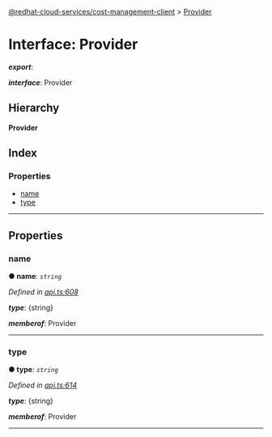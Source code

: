 [@redhat-cloud-services/cost-management-client](../README.md) > [Provider](../interfaces/provider.md)

# Interface: Provider

*__export__*: 

*__interface__*: Provider

## Hierarchy

**Provider**

## Index

### Properties

* [name](provider.md#name)
* [type](provider.md#type)

---

## Properties

<a id="name"></a>

###  name

**● name**: *`string`*

*Defined in [api.ts:608](https://github.com/karelhala/javascript-clients/blob/master/packages/cost-management/api.ts#L608)*

*__type__*: {string}

*__memberof__*: Provider

___
<a id="type"></a>

###  type

**● type**: *`string`*

*Defined in [api.ts:614](https://github.com/karelhala/javascript-clients/blob/master/packages/cost-management/api.ts#L614)*

*__type__*: {string}

*__memberof__*: Provider

___

